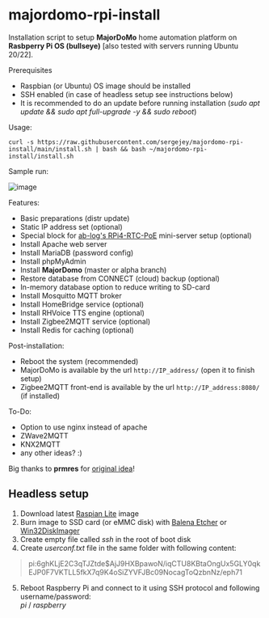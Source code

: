 # majordomo-rpi-install

Installation script to setup __MajorDoMo__ home automation platform on __Rasbperry Pi OS (bullseye)__ [also tested with servers running Ubuntu 20/22].

Prerequisites
* Raspbian (or Ubuntu) OS image should be installed
* SSH enabled (in case of headless setup see instructions below)
* It is recommended to do an update before running installation
  (_sudo apt update && sudo apt full-upgrade -y && sudo reboot_)

Usage:
```
curl -s https://raw.githubusercontent.com/sergejey/majordomo-rpi-install/main/install.sh | bash && bash ~/majordomo-rpi-install/install.sh
```

Sample run:

![image](https://user-images.githubusercontent.com/412987/234350604-646cfc11-2799-43f8-abe8-3104c9a79716.png)

Features:
* Basic preparations (distr update)
* Static IP address set (optional)
* Special block for [ab-log's RPi4-RTC-PoE](https://ab-log.ru/forum/viewtopic.php?f=1&t=1895) mini-server setup (optional)  
* Install Apache web server
* Install MariaDB (password config)
* Install phpMyAdmin  
* Install __MajorDomo__ (master or alpha branch)
* Restore database from CONNECT (cloud) backup (optional)  
* In-memory database option to reduce writing to SD-card
* Install Mosquitto MQTT broker
* Install HomeBridge service (optional)
* Install RHVoice TTS engine (optional)
* Install Zigbee2MQTT service (optional)
* Install Redis for caching (optional)

Post-installation:
* Reboot the system (recommended)
* MajorDoMo is available by the url ``http://IP_address/`` (open it to finish setup)
* Zigbee2MQTT front-end is available by the url ``http://IP_address:8080/`` (if installed)

To-Do:
* Option to use nginx instead of apache
* ZWave2MQTT
* KNX2MQTT
* any other ideas? :)

Big thanks to **prmres** for [original idea](https://mjdm.ru/forum/viewtopic.php?p=92843#p92843)!

## Headless setup

1. Download latest [Raspian Lite](https://downloads.raspberrypi.org/raspios_lite_armhf/images/) image
2. Burn image to SSD card (or eMMC disk) with [Balena Etcher](https://www.balena.io/etcher/) or [Win32DiskImager](https://sourceforge.net/projects/win32diskimager/)
3. Create empty file called _ssh_ in the root of boot disk
4. Create _userconf.txt_ file in the same folder with following content:
>pi:$6$ghKLjE2C3qTJZtde$AjJ9HXBpawoN/iqCTU8KBtaOngUx5GLY0qkEJP0F7VKTLL5fkX7q9K4oSiZYVFJBc09NocagToQzbnNz/eph71
5. Reboot Raspberry Pi and connect to it using SSH protocol and following username/password:  
   _pi_ / _raspberry_